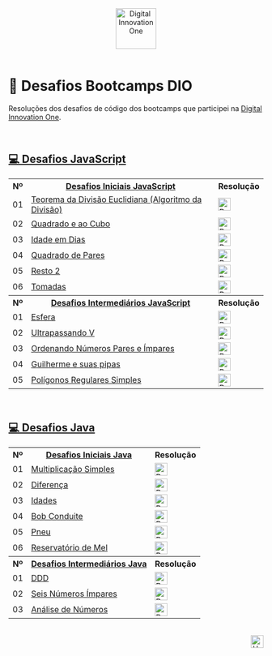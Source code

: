 <div id="top" align="center">
  <a href="https://www.dio.me/">
    <img alt="Digital Innovation One" height="80" src="https://hermes.digitalinnovation.one/assets/diome/logo.svg">
  </a>
</div>
<br>

# 🚀 Desafios Bootcamps DIO
Resoluções dos desafios de código dos bootcamps que participei na [Digital Innovation One](https://www.dio.me/).

<br>

<h2>
  <a href="https://github.com/elidianaandrade/dio-desafios-bootcamps/tree/main/desafios-javascript/desafios-iniciais-javascript">
   💻 Desafios JavaScript
  </a>
</h2>
<table>
    <!-- DESAFIOS INICIAIS JAVASCRIPT -->
    <tr>
        <th>Nº</th>
        <th>
           <a href="https://github.com/elidianaandrade/dio-desafios-bootcamps/tree/main/desafios-javascript/desafios-iniciais-javascript">
             Desafios Iniciais JavaScript
           </a>
        </th>
        <th>Resolução</th>
    </tr>
    <tr>
        <td>01</td>
        <td>
           <a href="https://github.com/elidianaandrade/dio-desafios-bootcamps/tree/main/desafios-javascript/desafios-iniciais-javascript/desafio-01-teorema-da-divisao-euclidiana">
              <span>Teorema da Divisão Euclidiana (Algoritmo da Divisão)</span>
           </a>
        </td>
        <td>
          <a href="https://github.com/elidianaandrade/dio-desafios-bootcamps/blob/main/desafios-javascript/desafios-iniciais-javascript/desafio-01-teorema-da-divisao-euclidiana/resolucao-codigo.js">
            <img alt="Resolução Código" height="25" src="https://img.shields.io/badge/Ver%20Resolução-30A3DC?style=for-the-badge&logo=none">
          </a>
        </td>    
     </tr>
     <tr>
        <td>02</td>
        <td>
            <a href="https://github.com/elidianaandrade/dio-desafios-bootcamps/tree/main/desafios-javascript/desafios-iniciais-javascript/desafio-02-quadrado-e-ao-cubo">
                <span>Quadrado e ao Cubo</span>
            </a>
        </td>
        <td>
          <a href="https://github.com/elidianaandrade/dio-desafios-bootcamps/blob/main/desafios-javascript/desafios-iniciais-javascript/desafio-02-quadrado-e-ao-cubo/resolucao-codigo.js">
            <img alt="Resolução Código" height="25" src="https://img.shields.io/badge/Ver%20Resolução-30A3DC?style=for-the-badge&logo=none">
          </a>
        </td>
     </tr>
     <tr>
        <td>03</td>
        <td>
           <a href="https://github.com/elidianaandrade/dio-desafios-bootcamps/tree/main/desafios-javascript/desafios-iniciais-javascript/desafio-03-idade-em-dias">
              <span>Idade em Dias</span>
           </a>
        </td>
        <td>
          <a href="https://github.com/elidianaandrade/dio-desafios-bootcamps/blob/main/desafios-javascript/desafios-iniciais-javascript/desafio-03-idade-em-dias/resolucao-codigo.js">
            <img alt="Resolução Código" height="25" src="https://img.shields.io/badge/Ver%20Resolução-30A3DC?style=for-the-badge&logo=none">
          </a>
        </td>
       <tr>
          <td>04</td>
          <td>
             <a href="https://github.com/elidianaandrade/dio-desafios-bootcamps/tree/main/desafios-javascript/desafios-iniciais-javascript/desafio-04-quadrado-de-pares">
                <span>Quadrado de Pares</span>
             </a>
          </td>
          <td>
            <a href="https://github.com/elidianaandrade/dio-desafios-bootcamps/blob/main/desafios-javascript/desafios-iniciais-javascript/desafio-04-quadrado-de-pares/resolucao-codigo.js">
              <img alt="Resolução Código" height="25" src="https://img.shields.io/badge/Ver%20Resolução-30A3DC?style=for-the-badge&logo=none">
            </a>
        </td>
       <tr>
          <td>05</td>
          <td>
             <a href="https://github.com/elidianaandrade/dio-desafios-bootcamps/tree/main/desafios-javascript/desafios-iniciais-javascript/desafio-05-resto-2">
                <span>Resto 2</span>
             </a>
          </td>
          <td>
            <a href="https://github.com/elidianaandrade/dio-desafios-bootcamps/blob/main/desafios-javascript/desafios-iniciais-javascript/desafio-05-resto-2/resolucao-codigo.js">
              <img alt="Resolução Código" height="25" src="https://img.shields.io/badge/Ver%20Resolução-30A3DC?style=for-the-badge&logo=none">
            </a>
        </td>
       <tr>
          <td>06</td>
          <td>
             <a href="https://github.com/elidianaandrade/dio-desafios-bootcamps/tree/main/desafios-javascript/desafios-iniciais-javascript/desafio-06-tomadas">
                <span>Tomadas</span>
             </a>
          </td>
          <td>
            <a href="https://github.com/elidianaandrade/dio-desafios-bootcamps/blob/main/desafios-javascript/desafios-iniciais-javascript/desafio-06-tomadas/resolucao-codigo.js">
              <img alt="Resolução Código" height="25" src="https://img.shields.io/badge/Ver%20Resolução-30A3DC?style=for-the-badge&logo=none">
            </a>
        </td>      
     </tr>
     <!-- DESAFIOS INTERMEDIÁRIOS JAVASCRIPT -->
     <tr>
        <th>Nº</th>
        <th>
           <a href="https://github.com/elidianaandrade/dio-desafios-bootcamps/tree/main/desafios-javascript/desafios-intermediarios-javascript">
              <span>Desafios Intermediários JavaScript</span> 
           </a>
        </th>
        <th>Resolução</th>
    </tr>
    <tr>
        <td>01</td>
        <td>
           <a href="https://github.com/elidianaandrade/dio-desafios-bootcamps/tree/main/desafios-javascript/desafios-intermediarios-javascript/desafio-01-esfera">
              <span>Esfera</span>
           </a>
        </td>
        <td>
          <a href="https://github.com/elidianaandrade/dio-desafios-bootcamps/blob/main/desafios-javascript/desafios-intermediarios-javascript/desafio-01-esfera/resolucao-codigo.js">
            <img alt="Resolução Código" height="25" src="https://img.shields.io/badge/Ver%20Resolução-30A3DC?style=for-the-badge&logo=none">
          </a>
        </td>    
     </tr>
     <tr>
        <td>02</td>
        <td>
           <a href="https://github.com/elidianaandrade/dio-desafios-bootcamps/tree/main/desafios-javascript/desafios-intermediarios-javascript/desafio-02-ultrapassando-v">
              <span>Ultrapassando V</span>
           </a>
        </td>
        <td>
          <a href="https://github.com/elidianaandrade/dio-desafios-bootcamps/blob/main/desafios-javascript/desafios-intermediarios-javascript/desafio-02-ultrapassando-v/resolucao-codigo.js">
            <img alt="Resolução Código" height="25" src="https://img.shields.io/badge/Ver%20Resolução-30A3DC?style=for-the-badge&logo=none">
          </a>
        </td>    
     </tr>
     <tr>
        <td>03</td>
        <td>
           <a href="https://github.com/elidianaandrade/dio-desafios-bootcamps/tree/main/desafios-javascript/desafios-intermediarios-javascript/desafio-03-ordenando-numeros-pares-e-impares">
            <span>Ordenando Números Pares e Ímpares</span>  
           </a>
        </td>
        <td>
          <a href="https://github.com/elidianaandrade/dio-desafios-bootcamps/blob/main/desafios-javascript/desafios-intermediarios-javascript/desafio-03-ordenando-numeros-pares-e-impares/resolucao-codigo.js">
            <img alt="Resolução Código" height="25" src="https://img.shields.io/badge/Ver%20Resolução-30A3DC?style=for-the-badge&logo=none">
          </a>
        </td>    
     </tr>
     <tr>
        <td>04</td>
        <td>
           <a href="https://github.com/elidianaandrade/dio-desafios-bootcamps/tree/main/desafios-javascript/desafios-intermediarios-javascript/desafio-04-guilherme-e-suas-pipas">
            <span>Guilherme e suas pipas</span>
           </a>
        </td>
        <td>
          <a href="https://github.com/elidianaandrade/dio-desafios-bootcamps/blob/main/desafios-javascript/desafios-intermediarios-javascript/desafio-04-guilherme-e-suas-pipas/resolucao-codigo.js">
            <img alt="Resolução Código" height="25" src="https://img.shields.io/badge/Ver%20Resolução-30A3DC?style=for-the-badge&logo=none">
          </a>
        </td>    
     </tr>
     <tr>
        <td>05</td>
        <td>
           <a href="https://github.com/elidianaandrade/dio-desafios-bootcamps/tree/main/desafios-javascript/desafios-intermediarios-javascript/desafio-05-poligonos-regulares-simples">
            <span>Polígonos Regulares Simples</span>
           </a>
        </td>
        <td>
          <a href="https://github.com/elidianaandrade/dio-desafios-bootcamps/blob/main/desafios-javascript/desafios-intermediarios-javascript/desafio-05-poligonos-regulares-simples/resolucao-codigo.js">
            <img alt="Resolução Código" height="25" src="https://img.shields.io/badge/Ver%20Resolução-30A3DC?style=for-the-badge&logo=none">
          </a>
        </td>    
     </tr>
</table>

<br>

<h2>
  <a href="https://github.com/elidianaandrade/dio-desafios-bootcamps/tree/main/desafios-java/desafios-iniciais-java">
   💻 Desafios Java
  </a>
</h2>
<table>
    <!-- DESAFIOS INICIAIS JAVA -->
    <tr>
        <th>Nº</th>
        <th>
           <a href="https://github.com/elidianaandrade/dio-desafios-bootcamps/tree/main/desafios-java/desafios-iniciais-java">
             Desafios Iniciais Java
           </a>
        </th>
        <th>Resolução</th>
    </tr>
    <tr>
        <td>01</td>
        <td>
           <a href="https://github.com/elidianaandrade/dio-desafios-bootcamps/tree/main/desafios-java/desafios-iniciais-java/desafio-01-multiplicacao-simples">
            Multiplicação Simples
           </a>
        </td>
        <td>
          <a href="https://github.com/elidianaandrade/dio-desafios-bootcamps/blob/main/desafios-java/desafios-iniciais-java/desafio-01-multiplicacao-simples/ResolucaoCodigo.java">
            <img alt="Resolução Código" height="25" src="https://img.shields.io/badge/Ver%20Resolução-30A3DC?style=for-the-badge&logo=none">
          </a>
        </td>    
     </tr>
     <tr>
       <td>02</td>
       <td>
           <a href="https://github.com/elidianaandrade/dio-desafios-bootcamps/tree/main/desafios-java/desafios-iniciais-java/desafio-02-diferenca">
            Diferença
           </a>
        <td>
          <a href="https://github.com/elidianaandrade/dio-desafios-bootcamps/blob/main/desafios-java/desafios-iniciais-java/desafio-02-diferenca/ResolucaoCodigo.java">
            <img alt="Resolução Código" height="25" src="https://img.shields.io/badge/Ver%20Resolução-30A3DC?style=for-the-badge&logo=none">
          </a>
        </td>
     </tr>
     <tr>
        <td>03</td>
        <td>
           <a href="https://github.com/elidianaandrade/dio-desafios-bootcamps/tree/main/desafios-java/desafios-iniciais-java/desafio-03-idades">
            Idades
           </a>
        </td>
        <td>
          <a href="https://github.com/elidianaandrade/dio-desafios-bootcamps/blob/main/desafios-java/desafios-iniciais-java/desafio-03-idades/ResolucaoCodigo.java">
            <img alt="Resolução Código" height="25" src="https://img.shields.io/badge/Ver%20Resolução-30A3DC?style=for-the-badge&logo=none">
          </a>
        </td>
     </tr>
     <tr>
        <td>04</td>
        <td>
           <a href="https://github.com/elidianaandrade/dio-desafios-bootcamps/tree/main/desafios-java/desafios-iniciais-java/desafio-04-bob-conduite">
            Bob Conduite
           </a>
        </td>
        <td>
          <a href="https://github.com/elidianaandrade/dio-desafios-bootcamps/blob/main/desafios-java/desafios-iniciais-java/desafio-04-bob-conduite/ResolucaoCodigo.java">
            <img alt="Resolução Código" height="25" src="https://img.shields.io/badge/Ver%20Resolução-30A3DC?style=for-the-badge&logo=none">
          </a>
        </td>
     </tr>
     <tr>
        <td>05</td>
        <td>
           <a href="https://github.com/elidianaandrade/dio-desafios-bootcamps/tree/main/desafios-java/desafios-iniciais-java/desafio-05-pneu">
            Pneu
           </a>
        </td>
        <td>
          <a href="https://github.com/elidianaandrade/dio-desafios-bootcamps/blob/main/desafios-java/desafios-iniciais-java/desafio-05-pneu/ResolucaoCodigo.java">
            <img alt="Resolução Código" height="25" src="https://img.shields.io/badge/Ver%20Resolução-30A3DC?style=for-the-badge&logo=none">
          </a>
        </td>
     </tr>
     <tr>
        <td>06</td>
        <td>
           <a href="https://github.com/elidianaandrade/dio-desafios-bootcamps/tree/main/desafios-java/desafios-iniciais-java/desafio-06-reservatorio-de-mel">
            Reservatório de Mel
           </a>
        </td>
        <td>
          <a href="https://github.com/elidianaandrade/dio-desafios-bootcamps/blob/main/desafios-java/desafios-iniciais-java/desafio-06-reservatorio-de-mel/ResolucaoCodigo.java">
            <img alt="Resolução Código" height="25" src="https://img.shields.io/badge/Ver%20Resolução-30A3DC?style=for-the-badge&logo=none">
          </a>
        </td>
     </tr>
     <!-- DESAFIOS INTERMEDIÁRIOS JAVA -->
     <tr>
        <th>Nº</th>
        <th>
           <a href="https://github.com/elidianaandrade/dio-desafios-bootcamps/tree/main/desafios-javascript/desafios-intermediarios-javascript">
             Desafios Intermediários Java
           </a>
        </th>
        <th>Resolução</th>
    </tr>
    <tr>
        <td>01</td>
        <td>
           <a href="https://github.com/elidianaandrade/dio-desafios-bootcamps/tree/main/desafios-java/desafios-intermediarios-java/desafio-01-ddd">
            DDD
           </a>
        </td>
        <td>
          <a href="https://github.com/elidianaandrade/dio-desafios-bootcamps/blob/main/desafios-java/desafios-intermediarios-java/desafio-01-ddd/ResolucaoCodigo.java">
            <img alt="Resolução Código" height="25" src="https://img.shields.io/badge/Ver%20Resolução-30A3DC?style=for-the-badge&logo=none">
          </a>
        </td>    
     </tr>
     <tr>
        <td>02</td>
        <td>
           <a href="https://github.com/elidianaandrade/dio-desafios-bootcamps/tree/main/desafios-java/desafios-intermediarios-java/desafio-02-seis-numeros-impares">
             Seis Números Ímpares
           </a>
        </td>
        <td>
          <a href="https://github.com/elidianaandrade/dio-desafios-bootcamps/blob/main/desafios-java/desafios-intermediarios-java/desafio-02-seis-numeros-impares/ResolucaoCodigo.java">
            <img alt="Resolução Código" height="25" src="https://img.shields.io/badge/Ver%20Resolução-30A3DC?style=for-the-badge&logo=none">
          </a>
        </td>    
     </tr>
     <tr>
        <td>03</td>
        <td>
           <a href="https://github.com/elidianaandrade/dio-desafios-bootcamps/tree/main/desafios-java/desafios-intermediarios-java/desafio-03-analise-de-numeros">
            Análise de Números
           </a>
        </td>
        <td>
          <a href="https://github.com/elidianaandrade/dio-desafios-bootcamps/blob/main/desafios-java/desafios-intermediarios-java/desafio-03-analise-de-numeros/ResolucaoCodigo.java">
            <img alt="Resolução Código" height="25" src="https://img.shields.io/badge/Ver%20Resolução-30A3DC?style=for-the-badge&logo=none">
          </a>
        </td>    
     </tr>
</table>

<br>

<div align="right">
  <a href="#top">
    <img alt="Up" height="25" src="https://raw.githubusercontent.com/FortAwesome/Font-Awesome/6.x/svgs/solid/angle-up.svg">
  </a>
</div>
